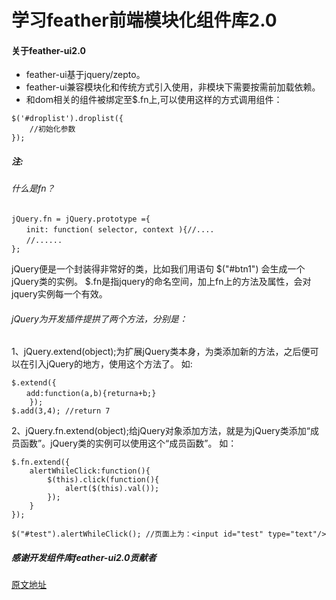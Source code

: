 # 学习feather前端模块化组件库2.0

#### 关于feather-ui2.0

* feather-ui基于jquery/zepto。
* feather-ui兼容模块化和传统方式引入使用，非模块下需要按需前加载依赖。
* 和dom相关的组件被绑定至$.fn上,可以使用这样的方式调用组件：

```
$('#droplist').droplist({
	//初始化参数
});

```

##### 注:

###### 什么是fn？
```
jQuery.fn = jQuery.prototype ={ 
　　init: function( selector, context ){//....　 
　　//...... 
};
```

jQuery便是一个封装得非常好的类，比如我们用语句 $("#btn1") 会生成一个jQuery类的实例。
$.fn是指jquery的命名空间，加上fn上的方法及属性，会对jquery实例每一个有效。 


###### jQuery为开发插件提拱了两个方法，分别是：

1、jQuery.extend(object);为扩展jQuery类本身，为类添加新的方法，之后便可以在引入jQuery的地方，使用这个方法了。 
	如:  
    
	$.extend({ 
	　　add:function(a,b){returna+b;} 
		}); 
	$.add(3,4); //return 7 

2、jQuery.fn.extend(object);给jQuery对象添加方法，就是为jQuery类添加“成员函数”。jQuery类的实例可以使用这个“成员函数”。
	如：    
    
    
    $.fn.extend({ 
    	alertWhileClick:function(){ 
    		$(this).click(function(){ 
    			alert($(this).val()); 
    		}); 
    	}
    }); 
    
	$("#test").alertWhileClick(); //页面上为：<input id="test" type="text"/>






##### 感谢开发组件库feather-ui2.0贡献者
[原文地址](http://feather-team.github.io/)

